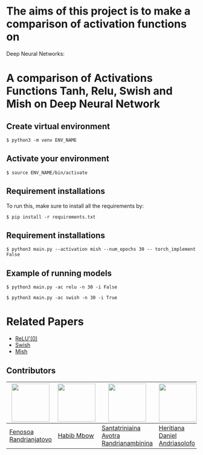 # The aims of this project is to make a comparison of activation functions on
Deep Neural Networks:

# A comparison of Activations Functions  Tanh, Relu, Swish and Mish on Deep Neural Network


## Create virtual environment ##

```
$ python3 -m venv ENV_NAME
```
## Activate your environment ##

```
$ source ENV_NAME/bin/activate
```

## Requirement installations ##
To run this, make sure to install all the requirements by:

```
$ pip install -r requirements.txt 
```
## Requirement installations ##

```
$ python3 main.py --activation mish --num_epochs 30 -- torch_implement False  
```
## Example of running models ##
```
$ python3 main.py -ac relu -n 30 -i False  
```

```
$ python3 main.py -ac swish -n 30 -i True 
```


# Related Papers #


* <a href= 'https://hal.archives-ouvertes.fr/hal-03265059v2/document '> ReLU'(0) </a>
* <a href= 'https://en.wikipedia.org/wiki/Swish_function '> Swish  </a>
* <a href= 'https://www.bmvc2020-conference.com/assets/papers/0928.pdf'> Mish</a>






## Contributors
<img src="https://avatars.githubusercontent.com/u/98966847?v=4" width="100" height="100"> | <img src="https://avatars.githubusercontent.com/u/72751041?v=4" width="100" height="100"> | <img src="https://avatars.githubusercontent.com/u/98966969?v=4" width="100" height="100"> | <img src="https://avatars.githubusercontent.com/u/99017712?v=4" width="100" height="100">
------|-----|------|------
[Fenosoa Randrianjatovo](https://github.com/FenosoaRandrianjatovo) | [Habib Mbow](https://github.com/HabibMbow94) | [Santatriniaina Avotra Randrianambinina](https://github.com/AvotraRan) | [Heritiana Daniel Andriasolofo](https://github.com/heritiana-aimsammi-sn2022)
 
